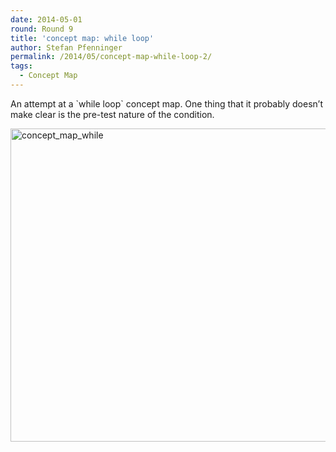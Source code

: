 ```yaml
---
date: 2014-05-01
round: Round 9
title: 'concept map: while loop'
author: Stefan Pfenninger
permalink: /2014/05/concept-map-while-loop-2/
tags:
  - Concept Map
---
```

An attempt at a \`while loop\` concept map. One thing that it probably doesn&#8217;t make clear is the pre-test nature of the condition.

[<img class="alignnone size-large wp-image-6911" alt="concept_map_while" src="/software-carpentry-training-website/uploads/2014/05/concept_map_while-1024x726.jpg" width="707" height="501" />][1]

 [1]: /software-carpentry-training-website/uploads/2014/05/concept_map_while.jpg
